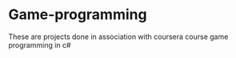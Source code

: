 # Game-programming
These are projects done in association with coursera course game programming in c#
